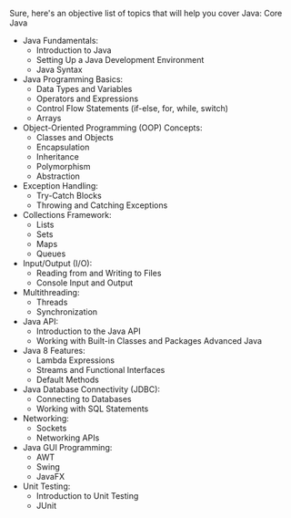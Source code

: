 Sure, here's an objective list of topics that will help you cover Java:
Core Java
 * Java Fundamentals:
   * Introduction to Java
   * Setting Up a Java Development Environment
   * Java Syntax
 * Java Programming Basics:
   * Data Types and Variables
   * Operators and Expressions
   * Control Flow Statements (if-else, for, while, switch)
   * Arrays
 * Object-Oriented Programming (OOP) Concepts:
   * Classes and Objects
   * Encapsulation
   * Inheritance
   * Polymorphism
   * Abstraction
 * Exception Handling:
   * Try-Catch Blocks
   * Throwing and Catching Exceptions
 * Collections Framework:
   * Lists
   * Sets
   * Maps
   * Queues
 * Input/Output (I/O):
   * Reading from and Writing to Files
   * Console Input and Output
 * Multithreading:
   * Threads
   * Synchronization
 * Java API:
   * Introduction to the Java API
   * Working with Built-in Classes and Packages
Advanced Java
 * Java 8 Features:
   * Lambda Expressions
   * Streams and Functional Interfaces
   * Default Methods
 * Java Database Connectivity (JDBC):
   * Connecting to Databases
   * Working with SQL Statements
 * Networking:
   * Sockets
   * Networking APIs
 * Java GUI Programming:
   * AWT
   * Swing
   * JavaFX
 * Unit Testing:
   * Introduction to Unit Testing
   * JUnit
